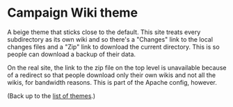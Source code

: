 # Campaign Wiki theme

A beige theme that sticks close to the default. This site treats every
subdirectory as its own wiki and so there's a "Changes" link to the
local changes files and a "Zip" link to download the current
directory. This is so people can download a backup of their data.

On the real site, the link to the zip file on the top level is
unavailable because of a redirect so that people download only their
own wikis and not all the wikis, for bandwidth reasons. This is part
of the Apache config, however.

(Back up to the [list of themes](../index).)
